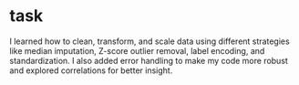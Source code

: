 # task
I learned how to clean, transform, and scale data using different strategies like median imputation, Z-score outlier removal, label encoding, and standardization. I also added error handling to make my code more robust and explored correlations for better insight.
